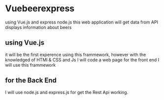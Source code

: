 # Vuebeerexpress
using Vue.js and express node.js this web application will get data from  API displays information about beers


## using Vue.js 
it will be the first experence using this frammework, however with the knowledged of HTMl & CSS and Js
I will code a web page for the front end I will use this frammework

## for the Back End 
I will use node.js and express.js for get the Rest Api working.



